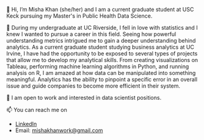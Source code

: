 👋 Hi, I’m Misha Khan (she/her) and I am a current graduate student at USC Keck pursuing my Master's in Public Health Data Science.

🌱 During my undergraduate at UC Riverside, I fell in love with statistics and I knew I wanted to pursue a career in this field. Seeing how powerful understanding metrics intrigued me to gain a deeper understanding behind analytics. As a current graduate student studying business analytics at UC Irvine, I have had the opportunity to be exposed to several types of projects that allow me to develop my analytical skills. From creating visualizations on Tableau, performing machine learning algorithms in Python, and running analysis on R, I am amazed at how data can be manipulated into something meaningful. Analytics has the ability to pinpoint a specific error in an overall issue and guide companies to become more efficient in their system.

👀 I am open to work and interested in data scientist positions.

📫 You can reach me on
  - [LinkedIn](https://www.linkedin.com/in/mishakhan98/)
  - Email: mishakhanwork@gmail.com

<!---
mkhan58/mkhan58 is a ✨ special ✨ repository because its `README.md` (this file) appears on your GitHub profile.
You can click the Preview link to take a look at your changes.
--->
